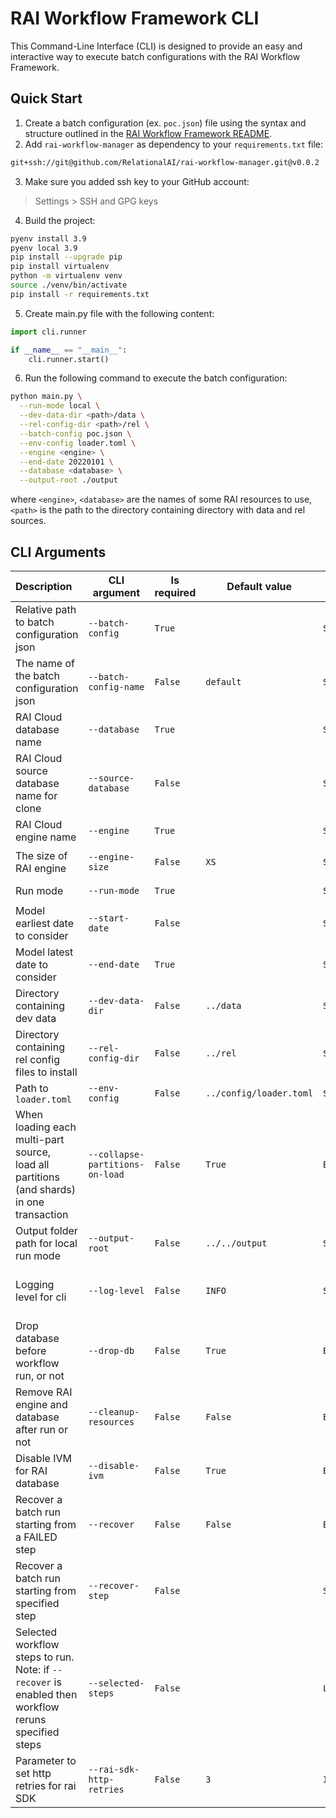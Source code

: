 # RAI Workflow Framework CLI

This Command-Line Interface (CLI) is designed to provide an easy and interactive way to execute batch configurations with the RAI Workflow Framework. 

## Quick Start
1. Create a batch configuration (ex. `poc.json`) file using the syntax and structure outlined in the [RAI Workflow Framework README](../workflow/README.md).
2. Add `rai-workflow-manager` as dependency to your `requirements.txt` file:
```txt
git+ssh://git@github.com/RelationalAI/rai-workflow-manager.git@v0.0.2
```
3. Make sure you added ssh key to your GitHub account:
> Settings > SSH and GPG keys
4. Build the project:
```bash
pyenv install 3.9
pyenv local 3.9
pip install --upgrade pip
pip install virtualenv
python -m virtualenv venv
source ./venv/bin/activate
pip install -r requirements.txt
```
5. Create main.py file with the following content:
```python
import cli.runner

if __name__ == "__main__":
    cli.runner.start()
```
6. Run the following command to execute the batch configuration:
```bash
python main.py \
  --run-mode local \
  --dev-data-dir <path>/data \
  --rel-config-dir <path>/rel \
  --batch-config poc.json \
  --env-config loader.toml \
  --engine <engine> \
  --end-date 20220101 \
  --database <database> \
  --output-root ./output
```
where `<engine>`, `<database>` are the names of some RAI resources to use, `<path>` is the path to the directory containing directory with data and rel sources.

## CLI Arguments
| Description                                                                                               | CLI argument                    | Is required | Default value           | Parameter Type          | Recognized Values                                   |
|:----------------------------------------------------------------------------------------------------------|---------------------------------|-------------|-------------------------|-------------------------|-----------------------------------------------------|
| Relative path to batch configuration json                                                                 | `--batch-config`                | `True`      |                         | `String`                |                                                     |
| The name of the batch configuration json                                                                  | `--batch-config-name`           | `False`     | `default`               | `String`                |                                                     |
| RAI Cloud database name                                                                                   | `--database`                    | `True`      |                         | `String`                |                                                     |
| RAI Cloud source database name for clone                                                                  | `--source-database`             | `False`     |                         | `String`                |                                                     |
| RAI Cloud engine name                                                                                     | `--engine`                      | `True`      |                         | `String`                |                                                     |
| The size of RAI engine                                                                                    | `--engine-size`                 | `False`     | `XS`                    | `String`                | `['XS', 'S', 'M', 'L', 'XL']`                       |
| Run mode                                                                                                  | `--run-mode`                    | `True`      |                         | `String`                | `['local', 'remote']`                               |
| Model earliest date to consider                                                                           | `--start-date`                  | `False`     |                         | `String`                | format `YYYYmmdd`                                   |
| Model latest date to consider                                                                             | `--end-date`                    | `True`      |                         | `String`                | format `YYYYmmdd`                                   |
| Directory containing dev data                                                                             | `--dev-data-dir`                | `False`     | `../data`               | `String`                |                                                     |
| Directory containing rel config files to install                                                          | `--rel-config-dir`              | `False`     | `../rel`                | `String`                |                                                     |
| Path to `loader.toml`                                                                                     | `--env-config`                  | `False`     | `../config/loader.toml` | `String`                |                                                     |
| When loading each multi-part source, <br/>load all partitions (and shards) in one transaction             | `--collapse-partitions-on-load` | `False`     | `True`                  | `Bool`                  |                                                     |
| Output folder path for local run mode                                                                     | `--output-root`                 | `False`     | `../../output`          | `String`                |                                                     |
| Logging level for cli                                                                                     | `--log-level`                   | `False`     | `INFO`                  | `String`                | `['DEBUG', 'INFO', 'WARNING', 'ERROR', 'CRITICAL']` |
| Drop database before workflow run, or not                                                                 | `--drop-db`                     | `False`     | `True`                  | `Bool`                  |                                                     |
| Remove RAI engine and database after run or not                                                           | `--cleanup-resources`           | `False`     | `False`                 | `Bool`                  |                                                     |
| Disable IVM for RAI database                                                                              | `--disable-ivm`                 | `False`     | `True`                  | `Bool`                  |                                                     |
| Recover a batch run starting from a FAILED step                                                           | `--recover`                     | `False`     | `False`                 | `BooleanOptionalAction` | `True` in case argument presents                    |
| Recover a batch run starting from specified step                                                          | `--recover-step`                | `False`     |                         | `String`                | The value should be a step name.                    |
| Selected workflow steps to run. <br/>Note: if `--recover` is enabled then workflow reruns specified steps | `--selected-steps`              | `False`     |                         | `List[String]`          |                                                     |
| Parameter to set http retries for rai SDK                                                                 | `--rai-sdk-http-retries`        | `False`     | `3`                     | `Int`                   | The value should be >= 0.                           |
